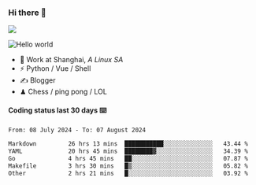 ### Hi there 👋
![](https://komarev.com/ghpvc/?username=Xuhandsome)


<img src="https://github-readme-stats.vercel.app/api?username=XuHandsome&show_icons=true&theme=merko" alt="Hello world">

<br/>

- 🍻  Work at Shanghai, _A Linux SA_
- ⚡  Python / Vue / Shell
- ✍️  Blogger
- ♟  Chess / ping pong / LOL

#### Coding status last 30 days ⌨️

<!--START_SECTION:waka-->

```txt
From: 08 July 2024 - To: 07 August 2024

Markdown         26 hrs 13 mins  ███████████░░░░░░░░░░░░░░   43.44 %
YAML             20 hrs 45 mins  ████████▓░░░░░░░░░░░░░░░░   34.39 %
Go               4 hrs 45 mins   ██░░░░░░░░░░░░░░░░░░░░░░░   07.87 %
Makefile         3 hrs 30 mins   █▒░░░░░░░░░░░░░░░░░░░░░░░   05.82 %
Other            2 hrs 21 mins   █░░░░░░░░░░░░░░░░░░░░░░░░   03.92 %
```

<!--END_SECTION:waka-->
